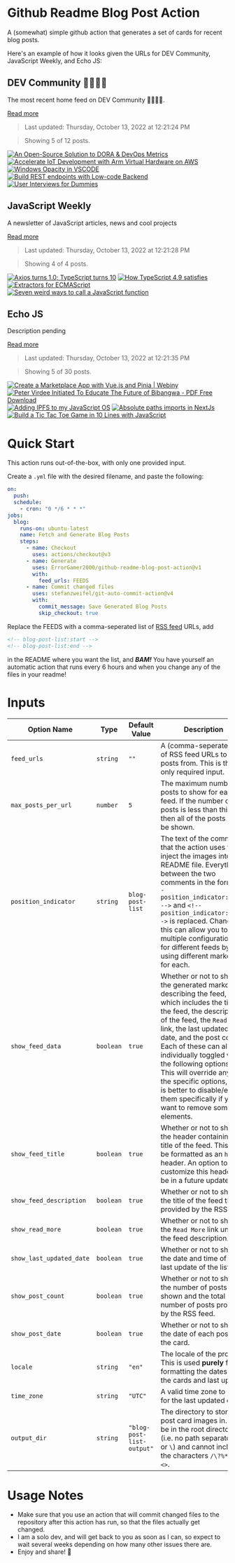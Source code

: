 # Github Readme Blog Post Action

A (somewhat) simple github action that generates a set of cards for recent blog posts.

Here's an example of how it looks given the URLs for DEV Community, JavaScript Weekly, and Echo JS:

<!-- post-list:start -->
## DEV Community 👩‍💻👨‍💻

The most recent home feed on DEV Community 👩‍💻👨‍💻.

[Read more](https://dev.to)
> Last updated: Thursday, October 13, 2022 at 12:21:24 PM

> Showing 5 of 12 posts.

[![An Open-Source Solution to DORA & DevOps Metrics](https://raw.githubusercontent.com/ErrorGamer2000/github-readme-blog-post-action/main/generated_files/DEV_Community_👩‍💻👨‍💻/An_Open-Source_Solution_to_DORA___DevOps_Metrics.svg)](https://dev.to/maximwheatley/an-open-source-solution-to-dora-devops-metrics-72l)
[![Accelerate IoT Development with Arm Virtual Hardware on AWS](https://raw.githubusercontent.com/ErrorGamer2000/github-readme-blog-post-action/main/generated_files/DEV_Community_👩‍💻👨‍💻/Accelerate_IoT_Development_with_Arm_Virtual_Hardware_on_AWS.svg)](https://dev.to/aws-builders/accelerate-iot-development-with-arm-virtual-hardware-on-aws-3ndd)
[![Windows Opacity in VSCODE](https://raw.githubusercontent.com/ErrorGamer2000/github-readme-blog-post-action/main/generated_files/DEV_Community_👩‍💻👨‍💻/Windows_Opacity_in_VSCODE.svg)](https://dev.to/bekbrace/windows-opacity-in-vscode-jlb)
[![Build REST endpoints with Low-code Backend](https://raw.githubusercontent.com/ErrorGamer2000/github-readme-blog-post-action/main/generated_files/DEV_Community_👩‍💻👨‍💻/Build_REST_endpoints_with_Low-code_Backend.svg)](https://dev.to/nucleoid/build-rest-endpoints-with-low-code-backend-1fd7)
[![User Interviews for Dummies](https://raw.githubusercontent.com/ErrorGamer2000/github-readme-blog-post-action/main/generated_files/DEV_Community_👩‍💻👨‍💻/User_Interviews_for_Dummies.svg)](https://dev.to/codedex/user-interviews-for-dummies-1775)


## JavaScript Weekly

A newsletter of JavaScript articles, news and cool projects

[Read more](https://javascriptweekly.com/)
> Last updated: Thursday, October 13, 2022 at 12:21:28 PM

> Showing 4 of 4 posts.

[![Axios turns 1.0; TypeScript turns 10](https://raw.githubusercontent.com/ErrorGamer2000/github-readme-blog-post-action/main/generated_files/JavaScript_Weekly/Axios_turns_1.0;_TypeScript_turns_10.svg)](https://javascriptweekly.com/issues/609)
[![How TypeScript 4.9 satisfies](https://raw.githubusercontent.com/ErrorGamer2000/github-readme-blog-post-action/main/generated_files/JavaScript_Weekly/How_TypeScript_4.9_satisfies.svg)](https://javascriptweekly.com/issues/608)
[![Extractors for ECMAScript](https://raw.githubusercontent.com/ErrorGamer2000/github-readme-blog-post-action/main/generated_files/JavaScript_Weekly/Extractors_for_ECMAScript.svg)](https://javascriptweekly.com/issues/607)
[![Seven weird ways to call a JavaScript function](https://raw.githubusercontent.com/ErrorGamer2000/github-readme-blog-post-action/main/generated_files/JavaScript_Weekly/Seven_weird_ways_to_call_a_JavaScript_function.svg)](https://javascriptweekly.com/issues/606)


## Echo JS

Description pending

[Read more](
http://www.echojs.com
)
> Last updated: Thursday, October 13, 2022 at 12:21:35 PM

> Showing 5 of 30 posts.

[![Create a Marketplace App with Vue.js and Pinia | Webiny](https://raw.githubusercontent.com/ErrorGamer2000/github-readme-blog-post-action/main/generated_files/_Echo_JS_/Create_a_Marketplace_App_with_Vue.js_and_Pinia___Webiny.svg)](
https://www.webiny.com/blog/create-marketplace-app-vuejs-pinia-webiny-headless-cms
)
[![Peter Virdee Initiated To Educate The Future of Bibangwa - PDF Free Download](https://raw.githubusercontent.com/ErrorGamer2000/github-readme-blog-post-action/main/generated_files/_Echo_JS_/Peter_Virdee_Initiated_To_Educate_The_Future_of_Bibangwa_-_PDF_Free_Download.svg)](https://docplayer.net/230235166-Peter-virdee-initiated-to-educate-the-future-of-bibangwa.html)
[![Adding IPFS to my JavaScript OS](https://raw.githubusercontent.com/ErrorGamer2000/github-readme-blog-post-action/main/generated_files/_Echo_JS_/Adding_IPFS_to_my_JavaScript_OS.svg)](https://dev.to/dustinbrett/adding-ipfs-to-my-javascript-os-14ag)
[![Absolute paths imports in NextJs](https://raw.githubusercontent.com/ErrorGamer2000/github-readme-blog-post-action/main/generated_files/_Echo_JS_/Absolute_paths_imports_in_NextJs.svg)](http://www.js-craft.io/blog/absolute-paths-imports-in-nextjs/)
[![Build a Tic Tac Toe Game in 10 Lines with JavaScript](https://raw.githubusercontent.com/ErrorGamer2000/github-readme-blog-post-action/main/generated_files/_Echo_JS_/Build_a_Tic_Tac_Toe_Game_in_10_Lines_with_JavaScript.svg)](https://lyty.dev/blog/tic-tac-toe-game-javascript/)


<!-- post-list:end -->

# Quick Start

This action runs out-of-the-box, with only one provided input.

Create a `.yml` file with the desired filename, and paste the following:

```yml
on:
  push:
  schedule:
    - cron: "0 */6 * * *"
jobs:
  blog:
    runs-on: ubuntu-latest
    name: Fetch and Generate Blog Posts
    steps:
      - name: Checkout
        uses: actions/checkout@v3
      - name: Generate
        uses: ErrorGamer2000/github-readme-blog-post-action@v1
        with:
          feed_urls: FEEDS
      - name: Commit changed files
        uses: stefanzweifel/git-auto-commit-action@v4
        with:
          commit_message: Save Generated Blog Posts
          skip_checkout: true
```

Replace the FEEDS with a comma-seperated list of [RSS feed](https://rss.com/blog/how-do-rss-feeds-work/) URLs, add

```md
<!-- blog-post-list:start -->
<!-- blog-post-list:end -->
```

in the README where you want the list, and **_BAM!_** You have yourself an automatic action that runs every 6 hours and when you change any of the files in your readme!

# Inputs

<table>
  <thead>
    <tr>
      <th>Option Name</th>
      <th>Type</th>
      <th>Default Value</th>
      <th>Description</th>
    </tr>
  </thead>
  <tbody>
    <tr>
      <td><code>feed_urls</code></td>
      <td><code>string</code></td>
      <td><code>""</code></td>
      <td>A (comma-seperated) list of RSS feed URLs to load posts from. This is the only required input.</td>
    </tr>
    <tr>
      <td><code>max_posts_per_url</code></td>
      <td><code>number</code></td>
      <td><code>5</code></td>
      <td>The maximum number of posts to show for each feed. If the number of posts is less than this, then all of the posts will be shown.</td>
    </tr>
    <tr>
      <td><code>position_indicator</code></td>
      <td><code>string</code></td>
      <td><code>blog-post-list</code></td>
      <td>The text of the comments that the action uses to inject the images into the README file. Everything between the two comments in the form <code>&lt;!-- position_indicator:start --&gt;</code> and <code>&lt;!-- position_indicator:end --&gt;</code> is replaced. Changing this can allow you to use multiple configurations for different feeds by using different markers for each.</td>
    </tr>
    <tr>
      <td><code>show_feed_data</code></td>
      <td><code>boolean</code></td>
      <td><code>true</code></td>
      <td>Whether or not to show the generated markdown describing the feed, which includes the title of the feed, the description of the feed, the <code>Read More</code> link, the last updated date, and the post count. Each of these can also be individually toggled with the following options. This will override any of the specific options, so it is better to disable/enable them specifically if you want to remove some elements.</td>
    </tr>
    <tr>
      <td><code>show_feed_title</code></td>
      <td><code>boolean</code></td>
      <td><code>true</code></td>
      <td>Whether or not to show the header containing the title of the feed. This will be formatted as an <code>h2</code> header. An option to customize this header will be in a future update.</td>
    </tr>
    <tr>
      <td><code>show_feed_description</code></td>
      <td><code>boolean</code></td>
      <td><code>true</code></td>
      <td>Whether or not to show the title of the feed that is provided by the RSS feed.</td>
    </tr>
    <tr>
      <td><code>show_read_more</code></td>
      <td><code>boolean</code></td>
      <td><code>true</code></td>
      <td>Whether or not to show the <code>Read More</code> link under the feed description.</td>
    </tr>
    <tr>
      <td><code>show_last_updated_date</code></td>
      <td><code>boolean</code></td>
      <td><code>true</code></td>
      <td>Whether or not to show the date and time of the last update of the list.</td>
    </tr>
    <tr>
      <td><code>show_post_count</code></td>
      <td><code>boolean</code></td>
      <td><code>true</code></td>
      <td>Whether or not to show the number of posts shown and the total number of posts provided by the RSS feed.</td>
    </tr>
    <tr>
      <td><code>show_post_date</code></td>
      <td><code>boolean</code></td>
      <td><code>true</code></td>
      <td>Whether or not to show the date of each post on the card.</td>
    </tr>
    <tr>
      <td><code>locale</code></td>
      <td><code>string</code></td>
      <td><code>"en"</code></td>
      <td>The locale of the project. This is used <strong>purely</strong> for formatting the dates of the cards and last update.</td>
    </tr>
    <tr>
      <td><code>time_zone</code></td>
      <td><code>string</code></td>
      <td><code>"UTC"</code></td>
      <td>A valid time zone to use for the last updated date.</td>
    </tr>
    <tr>
      <td><code>output_dir</code></td>
      <td><code>string</code></td>
      <td><code>"blog-post-list-output"</code></td>
      <td>The directory to store the post card images in. Must be in the root directory (i.e. no path separators <code>/</code> or <code>\</code>) and cannot include the characters <code>/\?%*:|"&lt;&gt;</code>.</td>
    </tr>
<!--
    <tr>
      <td><code></code></td>
      <td><cde></cde></td>
      <td><code></code></td>
      <td></td>
    </tr>
-->
  </tbody>
</table>

# Usage Notes

- Make sure that you use an action that will commit changed files to the repository after this action has run, so that the files actually get changed.
- I am a solo dev, and will get back to you as soon as I can, so expect to wait several weeks depending on how many other issues there are.
- Enjoy and share! 🤗
